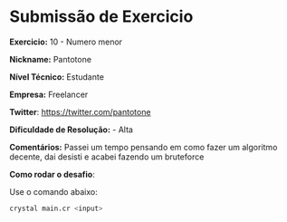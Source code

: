 # Submissão de Exercicio

**Exercicio:** 10 - Numero menor

**Nickname:** Pantotone

**Nível Técnico:** Estudante

**Empresa:** Freelancer

**Twitter**: https://twitter.com/pantotone

**Dificuldade de Resolução:** - Alta

**Comentários:** Passei um tempo pensando em como fazer um algoritmo decente, dai desisti e acabei fazendo um bruteforce

**Como rodar o desafio**: 

Use o comando abaixo: 
```bash
crystal main.cr <input>
```